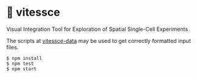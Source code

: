 # 🚄  vitessce

Visual Integration Tool for Exploration of Spatial Single-Cell Experiments

The scripts at [vitessce-data](http://github.com/hms-dbmi/vitessce-data/)
may be used to get correctly formatted input files. 

```
$ npm install
$ npm test
$ npm start
```
